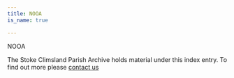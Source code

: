 ```yaml
---
title: NOOA
is_name: true

---
```


NOOA


The Stoke Climsland Parish Archive holds material under this index entry. To find out more please [contact us](/contact/)
